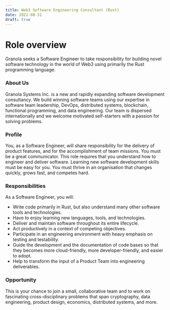 ```yaml
---
title: Web3 Software Engineering Consultant (Rust)
date: 2022-08-31
draft: true
---
```


# Role overview

Granola seeks a Software Engineer to take responsibility for building novel software technology in the world of Web3 using primarily the Rust programming language.

### About Us

Granola Systems Inc. is a new and rapidly expanding software development consultancy. We build winning software teams using our expertise in software team leadership, DevOps, distributed systems, blockchain, functional programming, and data engineering. Our team is dispersed internationally and we welcome motivated self-starters with a passion for solving problems.

### Profile

You, as a Software Engineer, will share responsibility for the delivery of product features, and for the accomplishment of team missions. You must be a great communicator. This role requires that you understand how to engineer and deliver software. Learning new software development skills must be easy for you. You must thrive in an organisation that changes quickly, grows fast, and competes hard.

### Responsibilities

As a Software Engineer, you will:

- Write code primarily in Rust, but also understand many other software tools and technologies.
- Have to enjoy learning new languages, tools, and technologies.
- Deliver and maintain software throughout its entire lifecycle.
- Act productively in a context of competing objectives.
- Participate in an engineering environment with heavy emphasis on testing and testability.
- Guide the development and the documentation of code bases so that they becomes more cloud-friendly, more developer-friendly, and easier to adopt.
- Help to transform the input of a Product Team into engineering deliverables.

### Opportunity

This is your chance to join a small, collaborative team and to work on fascinating cross-disciplinary problems that span cryptography, data engineering, product design, economics, distributed systems, and more.
